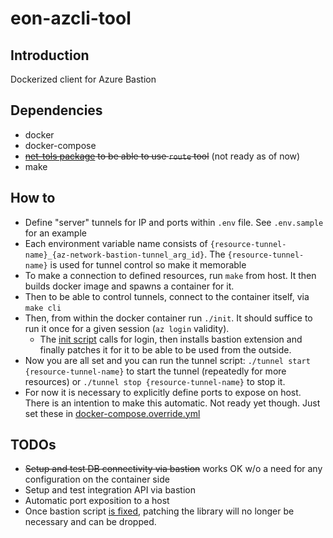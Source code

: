 # eon-azcli-tool

## Introduction

Dockerized client for Azure Bastion

## Dependencies

* docker
* docker-compose
* ~~[net-tols package](https://packages.debian.org/bullseye/net-tools) to be able to use `route` tool~~ (not ready as of now)
* make

## How to

* Define "server" tunnels for IP and ports within `.env` file. See `.env.sample` for an example
* Each environment variable name consists of `{resource-tunnel-name}_{az-network-bastion-tunnel_arg_id}`. The `{resource-tunnel-name}` is used for tunnel control so make it memorable
* To make a connection to defined resources, run `make` from host. It then builds docker image and spawns a container for it.
* Then to be able to control tunnels, connect to the container itself, via `make cli`
* Then, from within the docker container run `./init`. It should suffice to run it once for a given session (`az login` validity).
    - The [init script](./script/init) calls for login, then installs bastion extension and finally patches it for it to be able to be used from the outside.
* Now you are all set and you can run the tunnel script: `./tunnel start {resource-tunnel-name}` to start the tunnel (repeatedly for more resources) or `./tunnel stop {resource-tunnel-name}` to stop it.
* For now it is necessary to explicitly define ports to expose on host. There is an intention to make this automatic. Not ready yet though. Just set these in [docker-compose.override.yml](./docker-compose.override.sample.yml)

## TODOs

* ~~Setup and test DB connectivity via bastion~~ works OK w/o a need for any configuration on the container side
* Setup and test integration API via bastion
* Automatic port exposition to a host
* Once bastion script [is fixed](https://github.com/Azure/azure-cli-extensions/issues/4568), patching the library will no longer be necessary and can be dropped.
